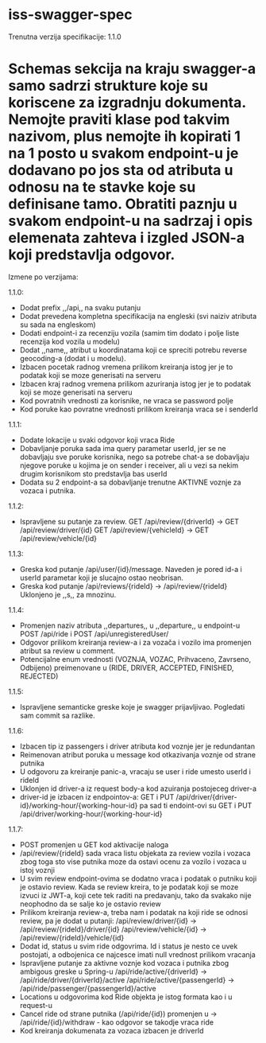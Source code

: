# iss-swagger-spec

Trenutna verzija specifikacije: 1.1.0

# Schemas sekcija na kraju swagger-a samo sadrzi strukture koje su koriscene za izgradnju dokumenta. Nemojte praviti klase pod takvim nazivom, plus nemojte ih kopirati 1 na 1 posto u svakom endpoint-u je dodavano po jos sta od atributa u odnosu na te stavke koje su definisane tamo. Obratiti paznju u svakom endpoint-u na sadrzaj i opis elemenata zahteva i izgled JSON-a koji predstavlja odgovor.

Izmene po verzijama:

1.1.0:

- Dodat prefix ,,/api,, na svaku putanju
- Dodat prevedena kompletna specifikacija na engleski (svi naiziv atributa su sada na engleskom)
- Dodati endpoint-i za recenziju vozila (samim tim dodato i polje liste recenzija kod vozila u modelu)
- Dodat ,,name,, atribut u koordinatama koji ce spreciti potrebu reverse geocoding-a (dodat i u modelu).
- Izbacen pocetak radnog vremena prilikom kreiranja istog jer je to podatak koji se moze generisati na serveru
- Izbacen kraj radnog vremena prilikom azuriranja istog jer je to podatak koji se moze generisati na serveru
- Kod povratnih vrednosti za korisnike, ne vraca se password polje
- Kod poruke kao povratne vrednosti prilikom kreiranja vraca se i senderId

1.1.1:

- Dodate lokacije u svaki odgovor koji vraca Ride
- Dobavljanje poruka sada ima query parametar userId, jer se ne dobavljaju sve poruke korisnika, nego sa potrebe chat-a se dobavljaju njegove poruke u kojima je on sender i receiver, ali u vezi sa nekim drugim korisnikom sto predstavlja bas userId
- Dodata su 2 endpoint-a sa dobavljanje trenutne AKTIVNE voznje za vozaca i putnika.

1.1.2:

- Ispravljene su putanje za review. GET /api/review/{driverId} -> GET /api/review/driver/{id}
                                    GET /api/review/{vehicleId} -> GET /api/review/vehicle/{id}

1.1.3:

- Greska kod putanje /api/user/{id}/message. Naveden je pored id-a i userId parametar koji je slucajno ostao neobrisan.
- Greska kod putanje /api/reviews/{rideId} -> /api/review/{rideId} Uklonjeno je ,,s,, za mnozinu.

1.1.4:

- Promenjen naziv atributa ,,departures,, u ,,departure,, u endpoint-u POST /api/ride i POST /api/unregisteredUser/
- Odgovor prilikom kreiranja review-a i za vozača i vozilo ima promenjen atribut sa review u comment.
- Potencijalne enum vrednosti (VOZNJA, VOZAC, Prihvaceno, Zavrseno, Odbijeno) preimenovane u (RIDE, DRIVER, ACCEPTED, FINISHED, REJECTED)

1.1.5:

- Ispravljene semanticke greske koje je swagger prijavljivao. Pogledati sam commit sa razlike.

1.1.6:

- Izbacen tip iz passengers i driver atributa kod voznje jer je redundantan
- Reimenovan atribut poruka u message kod otkazivanja voznje od strane putnika
- U odgovoru za kreiranje panic-a, vracaju se user i ride umesto userId i rideId
- Uklonjen id driver-a iz request body-a kod azuiranja postojeceg driver-a
- driver-id je izbacen iz endpointov-a: GET i PUT /api/driver/{driver-id}/working-hour/{working-hour-id} pa sad ti endoint-ovi su GET i PUT /api/driver/working-hour/{working-hour-id}

1.1.7:

- POST promenjen u GET kod aktivacije naloga
- /api/review/{rideId} sada vraca listu objekata za review vozila i vozaca zbog toga sto vise putnika moze da ostavi ocenu za vozilo i vozaca u istoj voznji
- U svim review endpoint-ovima se dodatno vraca i podatak o putniku koji je ostavio review. Kada se review kreira, to je podatak koji se moze izvuci iz JWT-a, koji cete tek raditi na predavanju, tako da svakako nije neophodno da se salje ko je ostavio review
- Prilikom kreiranja review-a, treba nam i podatak na koji ride se odnosi review, pa je dodat u putanji:
/api/review/driver/{id} -> /api/review/{rideId}/driver/{id}
/api/review/vehicle/{id} -> /api/review/{rideId}/vehicle/{id}
- Dodat id, status u svim ride odgovrima. Id i status je nesto ce uvek postojati, a odbojenica ce najcesce imati null vrednost prilikom vracanja
- Ispravljene putanje za aktivne voznje kod vozaca i putnika zbog ambigous greske u Spring-u
/api/ride/active/{driverId} -> /api/ride/driver/{driverId}/active
/api/ride/active/{passengerId} -> /api/ride/passenger/{passengerId}/active
- Locations u odgovorima kod Ride objekta je istog formata kao i u request-u
- Cancel ride od strane putnika (/api/ride/{id}) promenjen u -> /api/ride/{id}/withdraw - kao odgovor se takodje vraca ride
- Kod kreiranja dokumenata za vozaca izbacen je driverId

